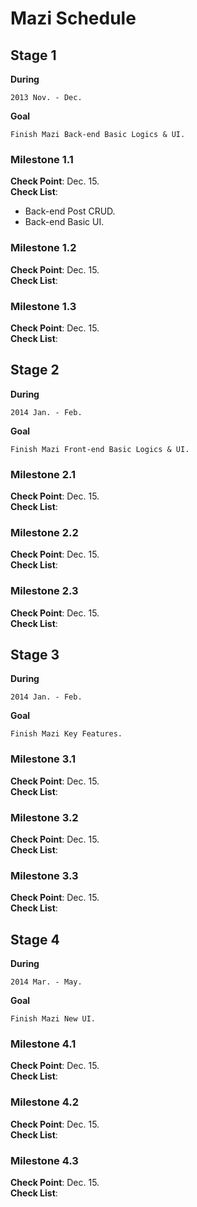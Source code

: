 # Mazi Schedule #

Stage 1
-------
__During__   

	2013 Nov. - Dec.
	   
__Goal__   

	Finish Mazi Back-end Basic Logics & UI.
	
### Milestone 1.1 ###
__Check Point__: Dec. 15.   
__Check List__:

* Back-end Post CRUD.
* Back-end Basic UI. 

### Milestone 1.2 ###
__Check Point__: Dec. 15.   
__Check List__:

### Milestone 1.3 ###
__Check Point__: Dec. 15.   
__Check List__:

Stage 2
-------
__During__   

	2014 Jan. - Feb.
	   
__Goal__   

	Finish Mazi Front-end Basic Logics & UI.
	
	
### Milestone 2.1 ###
__Check Point__: Dec. 15.   
__Check List__:

### Milestone 2.2 ###
__Check Point__: Dec. 15.   
__Check List__:

### Milestone 2.3 ###
__Check Point__: Dec. 15.   
__Check List__:


Stage 3
-------
__During__   

	2014 Jan. - Feb.
	   
__Goal__   

	Finish Mazi Key Features.
	
### Milestone 3.1 ###
__Check Point__: Dec. 15.   
__Check List__:

### Milestone 3.2 ###
__Check Point__: Dec. 15.   
__Check List__:

### Milestone 3.3 ###
__Check Point__: Dec. 15.   
__Check List__:

Stage 4
-------
__During__   

	2014 Mar. - May.
	   
__Goal__   

	Finish Mazi New UI.
	
### Milestone 4.1 ###
__Check Point__: Dec. 15.   
__Check List__:

### Milestone 4.2 ###
__Check Point__: Dec. 15.   
__Check List__:

### Milestone 4.3 ###
__Check Point__: Dec. 15.   
__Check List__: